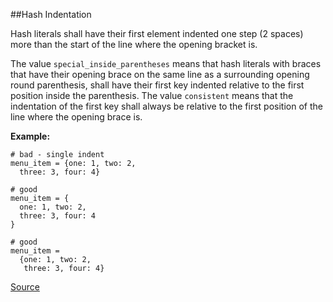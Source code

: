 ##Hash Indentation

Hash literals shall have their first element indented one step (2 spaces) more than the start of the line where the opening bracket is.

The value `special_inside_parentheses` means that hash literals with braces
that have their opening brace on the same line as a surrounding opening
round parenthesis, shall have their first key indented relative to the
first position inside the parenthesis.
The value `consistent` means that the indentation of the first key shall
always be relative to the first position of the line where the opening
brace is.

**Example:**

```
# bad - single indent
menu_item = {one: 1, two: 2,
  three: 3, four: 4}

# good
menu_item = {
  one: 1, two: 2,
  three: 3, four: 4
}

# good
menu_item =
  {one: 1, two: 2,
   three: 3, four: 4}
```

[Source](http://www.rubydoc.info/gems/rubocop/RuboCop/Cop/Style/IndentHash)